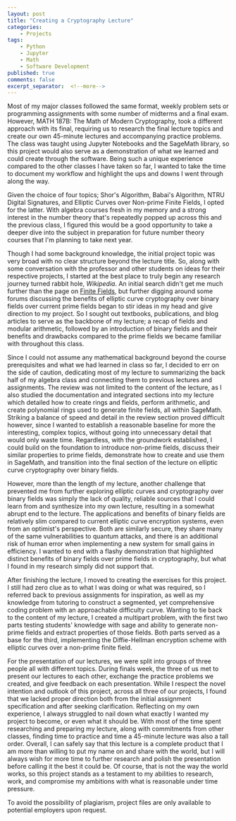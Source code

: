 ```yaml
---
layout: post
title: "Creating a Cryptography Lecture"
categories:
    - Projects
tags:
    - Python
    - Jupyter
    - Math
    - Software Development
published: true
comments: false
excerpt_separator:  <!--more-->
---
```


Most of my major classes followed the same format, weekly problem sets or programming assignments with some number of midterms and a final exam. However, MATH 187B: The Math of Modern Cryptography, took a different approach with its final, requiring us to research the final lecture topics and create our own 45-minute lectures and accompanying practice problems. The class was taught using Jupyter Notebooks and the SageMath library, so this project would also serve as a demonstration of what we learned and could create through the software. Being such a unique experience compared to the other classes I have taken so far, I wanted to take the time to document my workflow and highlight the ups and downs I went through along the way.
<!--more-->

Given the choice of four topics; Shor's Algorithm, Babai's Algorithm, NTRU Digital Signatures, and Elliptic Curves over Non-prime Finite Fields, I opted for the latter. With algebra courses fresh in my memory and a strong interest in the number theory that's repeatedly popped up across this and the previous class, I figured this would be a good opportunity to take a deeper dive into the subject in preparation for future number theory courses that I'm planning to take next year.

Though I had some background knowledge, the initial project topic was very broad with no clear structure beyond the lecture title. So, along with some conversation with the professor and other students on ideas for their respective projects, I started at the best place to truly begin any research journey turned rabbit hole, *Wikipedia*. An initial search didn't get me much further than the page on [Finite Fields](https://en.wikipedia.org/wiki/Finite_field), but further digging around some forums discussing the benefits of elliptic curve cryptography over binary fields over current prime fields began to stir ideas in my head and give direction to my project. So I sought out textbooks, publications, and blog articles to serve as the backbone of my lecture; a recap of fields and modular arithmetic, followed by an introduction of binary fields and their benefits and drawbacks compared to the prime fields we became familiar with throughout this class.

Since I could not assume any mathematical background beyond the course prerequisites and what we had learned in class so far, I decided to err on the side of caution, dedicating most of my lecture to summarizing the back half of my algebra class and connecting them to previous lectures and assignments. The review was not limited to the content of the lecture, as I also studied the documentation and integrated sections into my lecture which detailed how to create rings and fields, perform arithmetic, and create polynomial rings used to generate finite fields, all within SageMath. Striking a balance of speed and detail in the review section proved difficult however, since I wanted to establish a reasonable baseline for more the interesting, complex topics, without going into unnecessary detail that would only waste time. Regardless, with the groundwork established, I could build on the foundation to introduce non-prime fields, discuss their similar properties to prime fields, demonstrate how to create and use them in SageMath, and transition into the final section of the lecture on elliptic curve cryptography over binary fields. 

However, more than the length of my lecture, another challenge that prevented me from further exploring elliptic curves and cryptography over binary fields was simply the lack of quality, reliable sources that I could learn from and synthesize into my own lecture, resulting in a somewhat abrupt end to the lecture. The applications and benefits of binary fields are relatively slim compared to current elliptic curve encryption systems, even from an optimist's perspective. Both are similarly secure, they share many of the same vulnerabilities to quantum attacks, and there is an additional risk of human error when implementing a new system for small gains in efficiency. I wanted to end with a flashy demonstration that highlighted distinct benefits of binary fields over prime fields in cryptography, but what I found in my research simply did not support that.

After finishing the lecture, I moved to creating the exercises for this project. I still had zero clue as to what I was doing or what was required, so I referred back to previous assignments for inspiration, as well as my knowledge from tutoring to construct a segmented, yet comprehensive coding problem with an approachable difficulty curve. Wanting to tie back to the content of my lecture, I created a multipart problem, with the first two parts testing students' knowledge with sage and ability to generate non-prime fields and extract properties of those fields. Both parts served as a base for the third, implementing the Diffie-Hellman encryption scheme with elliptic curves over a non-prime finite field. 

For the presentation of our lectures, we were split into groups of three people all with different topics. During finals week, the three of us met to present our lectures to each other, exchange the practice problems we created, and give feedback on each presentation. While I respect the novel intention and outlook of this project, across all three of our projects, I found that we lacked proper direction both from the initial assignment specification and after seeking clarification. Reflecting on my own experience, I always struggled to nail down what exactly I wanted my project to become, or even what it should be. With most of the time spent researching and preparing my lecture, along with commitments from other classes, finding time to practice and time a 45-minute lecture was also a tall order. Overall, I can safely say that this lecture is a complete product that I am more than willing to put my name on and share with the world, but I will always wish for more time to further research and polish the presentation before calling it the best it could be. Of course, that is not the way the world works, so this project stands as a testament to my abilities to research, work, and compromise my ambitions with what is reasonable under time pressure.

<p class="message">To avoid the possibility of plagiarism, project files are only available to potential employers upon request.</p>
